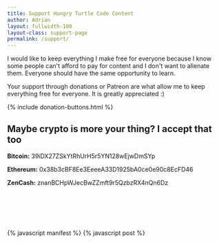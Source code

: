 ```yaml
---
title: Support Hungry Turtle Code Content
author: Adrian
layout: fullwidth-100
layout-class: support-page
permalink: /support/
---
```

<script async src="//pagead2.googlesyndication.com/pagead/js/adsbygoogle.js"></script>
<script>
 (adsbygoogle = window.adsbygoogle || []).push({
   google_ad_client: "ca-pub-6198767829900068",
   enable_page_level_ads: true
 });
</script>
I would like to keep everything I make free for everyone because I know some people can't afford to pay for content and I don't want to alienate them. Everyone should have the same opportunity to learn.

Your support through donations or Patreon are what allow me to keep everything free for everyone. It is greatly appreciated :) 

{% include donation-buttons.html %}

## Maybe crypto is more your thing? I accept that too

**Bitcoin:** <span class="crypto-addr">39iDX27ZSkYtRhUrH5r5YN128wEjwDmSYp</span>

**Ethereum:** <span class="crypto-addr">0x38b3cBF8Ee3EeeeA33D1925bA0ce0e90c8EcFD46</span>

**ZenCash:** <span class="crypto-addr">znanBCHpWJecBwZZmft9r5QzbzRX4nQn6Dz</span>

<div style="margin-bottom: 100px;"></div>
<script async src="//pagead2.googlesyndication.com/pagead/js/adsbygoogle.js"></script>
<ins class="adsbygoogle"
     style="display:block; text-align:center;"
     data-ad-layout="in-article"
     data-ad-format="fluid"
     data-ad-client="ca-pub-6198767829900068"
     data-ad-slot="6959721879"></ins>
<script>
     (adsbygoogle = window.adsbygoogle || []).push({});
</script>

{% javascript manifest %}
{% javascript post %}
